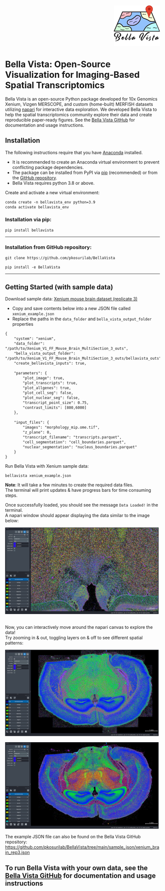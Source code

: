 <p align="right">
  <img alt="Bella Vista logo" src="https://github.com/pkosurilab/BellaVista/blob/main/bellavista_logo.png?raw=true" width="150">
</p>


# Bella Vista: Open-Source Visualization for Imaging-Based Spatial Transcriptomics
Bella Vista is an open-source Python package developed for 10x Genomics Xenium, Vizgen MERSCOPE, 
and custom (home-built) MERFISH datasets utilizing [napari](https://napari.org/) for interactive data exploration. 
We developed Bella Vista to help the spatial transcriptomics community explore their data and create reproducible paper-ready figures. See the [Bella Vista GitHub](https://github.com/pkosurilab/BellaVista) for documentation and usage instructions. 

## Installation
The following instructions require that you have [Anaconda](https://www.anaconda.com/) installed.
- It is recommended to create an Anaconda virtual environment to prevent conflicting package dependencies. 
- The package can be installed from PyPI via [pip](https://pypi.org/project/pip/) (recommended) or from the [GitHub repository](https://github.com/pkosurilab/BellaVista).
- Bella Vista requires python 3.8 or above.

Create and activate a new virtual environment:

```
conda create -n bellavista_env python=3.9
conda activate bellavista_env
```

### Installation via pip:
```
pip install bellavista
```
---
### Installation from GitHub repository:

```
git clone https://github.com/pkosurilab/BellaVista
```
```
pip install -e BellaVista
```
---
## Getting Started (with sample data)
Download sample data: [Xenium mouse brain dataset (replicate 3)](https://www.10xgenomics.com/datasets/fresh-frozen-mouse-brain-replicates-1-standard)
- Copy and save contents below into a new JSON file called `xenium_example.json`
- Replace the paths in the `data_folder` and `bella_vista_output_folder` properties
```
{ 
    "system": "xenium", 
    "data_folder": "/path/to/Xenium_V1_FF_Mouse_Brain_MultiSection_3_outs",
    "bella_vista_output_folder": "/path/to/Xenium_V1_FF_Mouse_Brain_MultiSection_3_outs/bellavista_outs",
    "create_bellavista_inputs": true,

    "parameters": {
        "plot_image": true,
        "plot_transcripts": true,
        "plot_allgenes": true,
        "plot_cell_seg": false,
        "plot_nuclear_seg": false,
        "transcript_point_size": 0.75,
        "contrast_limits": [800,6000]
    },

    "input_files": {
        "images": "morphology_mip.ome.tif",
        "z_plane": 0,
        "transcript_filename": "transcripts.parquet",
        "cell_segmentation": "cell_boundaries.parquet",
        "nuclear_segmentation": "nucleus_boundaries.parquet"
    }
}
```
Run Bella Vista with Xenium sample data:
```
bellavista xenium_example.json
```
**Note**: It will take a few minutes to create the required data files.\
The terminal will print updates & have progress bars for time consuming steps.

Once successfully loaded, you should see the message `Data Loaded!` in the terminal.\
A napari window should appear displaying the data similar to the image below:

<img src="https://github.com/pkosurilab/BellaVista/blob/pypi-documentation/images/xenium_position0_compressed.png?raw=true" alt="Initial napari load page" width="500" />
<br/><br/>

Now, you can interactively move around the napari canvas to explore the data!\
Try zooming in & out, toggling layers on & off to see different spatial patterns:

<img src="https://github.com/pkosurilab/BellaVista/blob/pypi-documentation/images/xenium_position2_ALL_compressed.png?raw=true" alt="Zoom out of napari" width="500" /> 
<br/><br/>
<img src="https://github.com/pkosurilab/BellaVista/blob/pypi-documentation/images/xenium_position2_select_compressed.png?raw=true" alt="Zoom out of napari with selected genes visible" width="500" />

The example JSON file can also be found on the Bella Vista GitHub repository: https://github.com/pkosurilab/BellaVista/tree/main/sample_json/xenium_brain_rep3.json

## To run Bella Vista with your own data, see the [Bella Vista GitHub](https://github.com/pkosurilab/BellaVista) for documentation and usage instructions